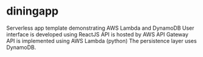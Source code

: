 # diningapp
Serverless app template demonstrating AWS Lambda and DynamoDB
User interface is developed using ReactJS
API is hosted by AWS API Gateway
API is implemented using AWS Lambda (python)
The persistence layer uses DynamoDB.

